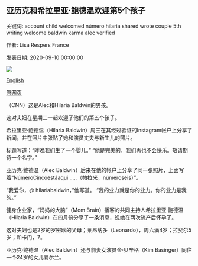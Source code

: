## 亚历克和希拉里亚·鲍德温欢迎第5个孩子

关键词: account child welcomed número hilaria shared wrote couple 5th writing welcome baldwin karma alec verified

作者: Lisa Respers France

发表日期: 2020-09-10 00:00:00

![](https://cdn.cnn.com/cnnnext/dam/assets/160310071026-alec-baldwin-hilaria-thomas-super-tease.jpg)

[English](Alec%20and%20Hilaria%20Baldwin%20welcome%205th%20child.md)

[原网页](https://edition.cnn.com/2020/09/10/entertainment/alec-hilaria-baldwin-baby-trnd/index.html)

（CNN）这是Alec和Hilaria Baldwin的男孩。

这对夫妇在星期二一起欢迎了他们的第五个孩子。

希拉里亚·鲍德温（Hilaria Baldwin）周三在其经过验证的Instagram帐户上分享了新闻，并在照片中张贴了她和演员丈夫与新生儿的照片。

标题写道：“昨晚我们生了一个婴儿。” “他是完美的，我们再也不会快乐。敬请期待一个名字。”

亚历克·鲍德温（Alec Baldwin）后来在他的帐户上分享了同一张照片，上面写着“NúmeroCincoestáaqui .....（帕拉米，númeroseis）”。

“我爱你，@ hilariabaldwin，”他写道。 “我的业力就是你的业力。你的业力是我的。”

健身企业家，“妈妈的大脑”（Mom Brain）播客的共同主持人希拉里亚·鲍德温（Hilaria Baldwin）在四月份分享了一条消息，说她在两次流产后怀孕了。

这对夫妇也是2岁的罗密欧的父母；莱昂纳多（Leonardo），周六满4岁；拉斐尔5岁；和卡门，7。

亚历克·鲍德温（Alec Baldwin）还与前妻女演员金·贝辛格（Kim Basinger）同住一个24岁的女儿爱尔兰。